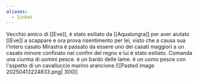 ```yaml
---
aliases:
  - Sinhat
---
```

Vecchio amico di [[Eve]], è stato esiliato da [[Aqualungra]] per aver aiutato [[Eve]] a scappare e ora prova risentimento per lei, visto che a causa sua l'intero casato Mirastra è passato da essere uno dei casati maggiori a un casato minore confinato nei confini del regno e lui è stato esiliato. Comanda una ciurma di uomini pesce. è un bardo delle lame.
è un uomo pesce con l'aspetto di un cavalluccio marino arancione.![[Pasted image 20250413224833.png| 300]]
